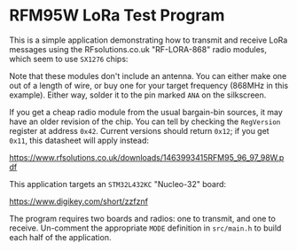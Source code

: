 # RFM95W LoRa Test Program

This is a simple application demonstrating how to transmit and receive LoRa messages using the RFsolutions.co.uk "RF-LORA-868" radio modules, which seem to use `SX1276` chips:


Note that these modules don't include an antenna. You can either make one out of a length of wire, or buy one for your target frequency (868MHz in this example). Either way, solder it to the pin marked `ANA` on the silkscreen.


If you get a cheap radio module from the usual bargain-bin sources, it may have an older revision of the chip. You can tell by checking the `RegVersion` register at address `0x42`. Current versions should return `0x12`; if you get `0x11`, this datasheet will apply instead:

https://www.rfsolutions.co.uk/downloads/1463993415RFM95_96_97_98W.pdf

This application targets an `STM32L432KC` "Nucleo-32" board:

https://www.digikey.com/short/zzfznf

The program requires two boards and radios: one to transmit, and one to receive. Un-comment the appropriate `MODE` definition in `src/main.h` to build each half of the application.
